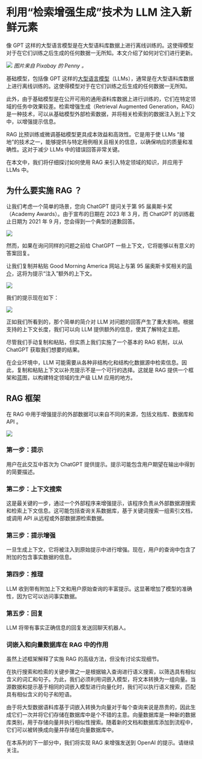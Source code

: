 # 利用“检索增强生成”技术为 LLM 注入新鲜元素

像 GPT 这样的大型语言模型是在大型语料库数据上进行离线训练的。这使得模型对于在它们训练之后生成的任何数据一无所知。本文介绍了如何对它们进行更新。

![](https://cdn.thenewstack.io/media/2023/07/1033f031-glasses-gc5dfa4442_1280-1024x682.jpg)
*图片来自 Pixabay 的 Penny 。*  

基础模型，包括像 GPT 这样的[大型语言模型](https://thenewstack.io/how-llms-are-transforming-enterprise-applications/)（LLMs），通常是在大型语料库数据上进行离线训练的。这使得模型对于在它们训练之后生成的任何数据一无所知。

此外，由于基础模型是在公开可用的通用语料库数据上进行训练的，它们在特定领域的任务中效果较差。检索增强生成（Retrieval Augmented Generation，RAG）是一种技术，可以从基础模型外部检索数据，并将相关检索到的数据注入到上下文中，以增强提示信息。

RAG 比预训练或微调基础模型更具成本效益和高效性。它是用于使 LLMs “接地”的技术之一，能够提供与特定用例相关且相关的信息，以确保响应的质量和准确性。这对于减少 LLMs 中的错误回答非常关键。

在本文中，我们将仔细探讨如何使用 RAG 来引入特定领域的知识，并应用于 LLMs 中。

## 为什么要实施 RAG ？

让我们考虑一个简单的场景，您向 ChatGPT 提问关于第 95 届奥斯卡奖（Academy Awards）。由于宣布的日期在 2023 年 3 月，而 ChatGPT 的训练截止日期为 2021 年 9 月，您会得到一个典型的道歉回答。

![](https://cdn.thenewstack.io/media/2023/07/d36829eb-rag-0-1024x356.jpg)

然而，如果在询问同样的问题之前给 ChatGPT 一些上下文，它将能够以有意义的答案回复。

让我们复制并粘贴 Good Morning America 网站上与第 95 届奥斯卡奖相关的[简介](https://www.goodmorningamerica.com/culture/story/oscars-2023-naatu-naatu-1st-song-indian-film-97779963)，这将为提示“注入”额外的上下文。

![](https://cdn.thenewstack.io/media/2023/07/efd62b75-rag-1-793x1024.jpg)

我们的提示现在如下：

![](https://cdn.thenewstack.io/media/2023/07/04ca27f1-rag-2-1024x425.jpg)

正如我们所看到的，那个简单的简介对 LLM 对问题的回答产生了重大影响。根据支持的上下文长度，我们可以向 LLM 提供额外的信息，使其了解特定主题。

尽管我们手动复制和粘贴，但实质上我们实施了一个基本的 RAG 机制，以从 ChatGPT 获取我们想要的结果。

在企业环境中，LLM 可能需要从各种非结构化和结构化数据源中检索信息。因此，复制和粘贴上下文以补充提示不是一个可行的选择。这就是 RAG 提供一个框架和蓝图，以构建特定领域的生产级 LLM 应用的地方。

## RAG 框架

在 RAG 中用于增强提示的外部数据可以来自不同的来源，包括文档库、数据库和 API 。

![](https://cdn.thenewstack.io/media/2023/07/52741c72-rag-3-1024x729.jpg)

### 第一步：提示

用户在此交互中首次为 ChatGPT 提供提示。提示可能包含用户期望在输出中得到的简要描述。

### 第二步：上下文搜索

这是最关键的一步，通过一个外部程序来增强提示，该程序负责从外部数据源搜索和检索上下文信息。这可能包括查询关系数据库，基于关键词搜索一组索引文档，或调用 API 从远程或外部数据源检索数据。

### 第三步：提示增强

一旦生成上下文，它将被注入到原始提示中进行增强。现在，用户的查询中包含了附加的包含事实数据的信息。

### 第四步：推理

LLM 收到带有附加上下文和用户原始查询的丰富提示。这显著增加了模型的准确性，因为它可以访问事实数据。

### 第五步：回复

LLM 将带有事实正确信息的回复发送回聊天机器人。

### 词嵌入和向量数据库在 RAG 中的作用

虽然上述框架解释了实施 RAG 的高级方法，但没有讨论实现细节。

在执行搜索和检索的关键步骤之一是根据输入查询进行语义搜索，以筛选具有相似含义的词汇和句子。为此，我们必须利用词嵌入模型，将文本转换为一组向量。当源数据和提示基于相同的词嵌入模型进行向量化时，我们可以执行语义搜索，匹配具有相似含义的句子和短语。

由于将大型数据语料库基于词嵌入转换为向量对于每个查询来说是昂贵的，因此生成它们一次并将它们存储在数据库中是个不错的主意。向量数据库是一种新的数据库类别，用于存储向量并执行相似性搜索。随着新的文档和数据库添加到流程中，它们可以被转换成向量并存储在向量数据库中。

在本系列的下一部分中，我们将实现 RAG 来增强发送到 OpenAI 的提示。请继续关注。